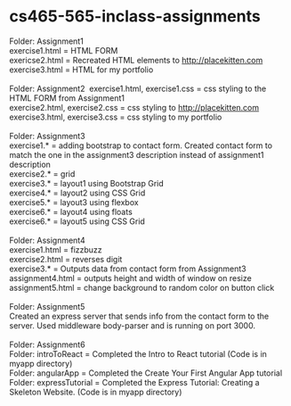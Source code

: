 # cs465-565-inclass-assignments

Folder: Assignment1<br />
  exercise1.html = HTML FORM<br />
  exericse2.html = Recreated HTML elements to http://placekitten.com<br />
  exercise3.html = HTML for my portfolio<br />
<br />
Folder: Assignment2&nbsp;
  exercise1.html, exercise1.css = css styling to the HTML FORM from Assignment1<br />
  exercise2.html, exercise2.css = css styling to http://placekitten.com<br />
  exercise3.html, exercise3.css = css styling to my portfolio<br />
<br />
Folder: Assignment3<br />
  exercise1.* = adding bootstrap to contact form.  Created contact form to match the one in the assignment3 description       instead of assignment1 description<br />
  exercise2.* = grid<br />
  exercise3.* = layout1 using Bootstrap Grid<br />
  exercise4.* = layout2 using CSS Grid<br />
  exercise5.* = layout3 using flexbox<br />
  exercise6.* = layout4 using floats<br />
  exercise6.* = layout5 using CSS Grid<br />
<br />
Folder: Assignment4<br />
  exercise1.html = fizzbuzz<br />
  exercise2.html = reverses digit<br />
  exercise3.* = Outputs data from contact form from Assignment3<br />
  assignment4.html = outputs height and width of window on resize<br />
  assignment5.html = change background to random color on button click<br />
<br />
Folder: Assignment5<br />
  Created an express server that sends info from the contact form to the server.  Used middleware body-parser and is running on port 3000.<br />
<br />
Folder: Assignment6<br />
  Folder: introToReact = Completed the Intro to React tutorial (Code is in myapp directory)<br />
  Folder: angularApp = Completed the Create Your First Angular App tutorial<br />
  Folder: expressTutorial = Completed the Express Tutorial: Creating a Skeleton Website.  (Code is in myapp directory)<br />
